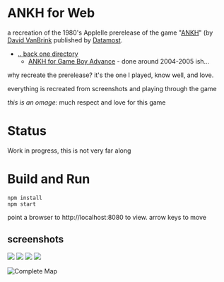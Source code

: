 # ANKH for Web

a recreation of the 1980's AppleIIe prerelease of the game "[ANKH](http://dvb.omino.com/dvb/software/ankh/index.html)" (by [David VanBrink](http://metareal.net/) published by [Datamost](https://en.wikipedia.org/wiki/Datamost).  

 * [.. back one directory](../../..) 
   * [ANKH for Game Boy Advance](../GameBoyAdvance) - done around 2004-2005 ish...

why recreate the prerelease?  it's the one I played, know well, and love.

everything is recreated from screenshots and playing through the game

*this is an omage:*  much respect and love for this game

# Status
Work in progress, this is not very far along

# Build and Run

```
npm install
npm start
```

point a browser to http://localhost:8080 to view.  arrow keys to move

## screenshots

![](../reference/screenshots/64rooms.an.adventure.in.the.metareal.world.png)
![](../reference/screenshots/room1x1.png)
![](../reference/screenshots/this.is.a.preliminary.version.png)
![](../reference/art/2767440-ankh_apple_ii_1_1.jpg)

![ [Complete Map](../reference/map/ankhmap.jpg) ](../reference/map/ankhmap-placement.gif)



